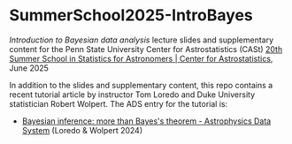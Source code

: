 # SummerSchool2025-IntroBayes
*Introduction to Bayesian data analysis* lecture slides and supplementary content for the Penn State University Center for Astrostatistics (CASt) [20th Summer School in Statistics for Astronomers | Center for Astrostatistics](https://sites.psu.edu/astrostatistics/su25/),  June 2025

In addition to the slides and supplementary content, this repo contains a recent tutorial article by instructor Tom Loredo and Duke University statistician Robert Wolpert. The ADS entry for the tutorial is:

* [Bayesian inference: more than Bayes's theorem - Astrophysics Data System](https://ui.adsabs.harvard.edu/abs/2024FrASS..1126926L/abstract) (Loredo & Wolpert 2024)
